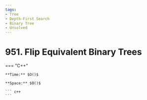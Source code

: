 ```yaml
---
tags:
- Tree
- Depth-First Search
- Binary Tree
- Unsolved
---
```



# 951. Flip Equivalent Binary Trees

=== "C++"

    **Time:** $O()$

    **Space:** $O()$

    ``` c++
    ```